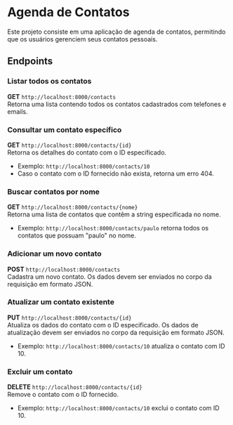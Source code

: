# Agenda de Contatos

Este projeto consiste em uma aplicação de agenda de contatos, permitindo que os usuários gerenciem seus contatos pessoais.

## Endpoints

### Listar todos os contatos

**GET** `http://localhost:8000/contacts`  
Retorna uma lista contendo todos os contatos cadastrados com telefones e emails.

### Consultar um contato específico

**GET** `http://localhost:8000/contacts/{id}`  
Retorna os detalhes do contato com o ID especificado.

- Exemplo: `http://localhost:8000/contacts/10`
- Caso o contato com o ID fornecido não exista, retorna um erro 404.

### Buscar contatos por nome

**GET** `http://localhost:8000/contacts/{nome}`  
Retorna uma lista de contatos que contêm a string especificada no nome.

- Exemplo: `http://localhost:8000/contacts/paulo` retorna todos os contatos que possuam "paulo" no nome.

### Adicionar um novo contato

**POST** `http://localhost:8000/contacts`  
Cadastra um novo contato. Os dados devem ser enviados no corpo da requisição em formato JSON.

### Atualizar um contato existente

**PUT** `http://localhost:8000/contacts/{id}`  
Atualiza os dados do contato com o ID especificado. Os dados de atualização devem ser enviados no corpo da requisição em formato JSON.

- Exemplo: `http://localhost:8000/contacts/10` atualiza o contato com ID 10.

### Excluir um contato

**DELETE** `http://localhost:8000/contacts/{id}`  
Remove o contato com o ID fornecido.

- Exemplo: `http://localhost:8000/contacts/10` exclui o contato com ID 10.
